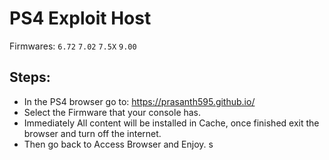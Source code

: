 # PS4 Exploit Host
Firmwares: `6.72` `7.02` `7.5X` `9.00`

## Steps:

- In the PS4 browser go to: https://prasanth595.github.io/
- Select the Firmware that your console has.
- Immediately All content will be installed in Cache, once finished exit the browser and turn off the internet.
- Then go back to Access Browser and Enjoy.
s